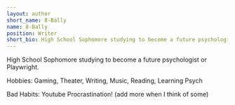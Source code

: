 ```yaml
---
layout: author
short_name: 8-Bally
name: 8-Bally
position: Writer
short_bio: High School Sophomore studying to become a future psychologist or Playwright.
---
```


High School Sophomore studying to become a future psychologist or Playwright.

Hobbies: Gaming, Theater, Writing, Music, Reading, Learning Psych

Bad Habits: Youtube Procrastination! (add more when I think of some)
